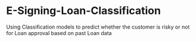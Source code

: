 # E-Signing-Loan-Classification
Using Classification models to predict whether the customer is risky or not for Loan approval based on past Loan data
